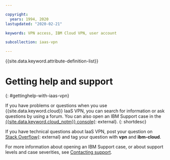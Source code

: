 ```yaml
---

copyright:
  years: 1994, 2020
lastupdated: "2020-02-21"

keywords: VPN access, IBM Cloud VPN, user account

subcollection: iaas-vpn

---
```


{{site.data.keyword.attribute-definition-list}}

# Getting help and support
{: #gettinghelp-with-iaas-vpn}

If you have problems or questions when you use {{site.data.keyword.cloud}} IaaS VPN, you can search for information or ask questions by using a forum. You can also open an IBM Support case in the [{{site.data.keyword.cloud_notm}} console](https://cloud.ibm.com/unifiedsupport/cases/add){: external}.
{: shortdesc}

If you have technical questions about IaaS VPN, post your question on [Stack Overflow](https://stackoverflow.com/search?q=dl+ibm-cloud){: external} and tag your question with **vpn** and **ibm-cloud**.

For more information about opening an IBM Support case, or about support levels and case severities, see [Contacting support](/docs/get-support?topic=get-support-using-avatar).
